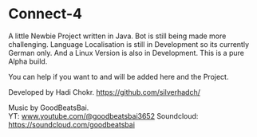 # Connect-4
A little Newbie Project written in Java. ​Bot is still being made more challenging​. Language Localisation is still in Development so its currently German only.  And a Linux Version is also in Development. This is a pure Alpha build.


You can help if you want to and will be added here and the Project.

Developed by Hadi Chokr. 
https://github.com/silverhadch/


Music by GoodBeatsBai.   
YT: www.youtube.com/@goodbeatsbai3652 Soundcloud: https://soundcloud.com/goodbeatsbai
